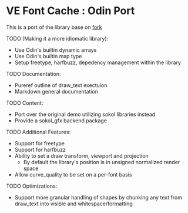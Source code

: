 # VE Font Cache : Odin Port

This is a port of the library base on [fork](https://github.com/hypernewbie/VEFontCache)

TODO (Making it a more idiomatic library):

* Use Odin's builtin dynamic arrays
* Use Odin's builtin map type
* Setup freetype, harfbuzz, depedency management within the library

TODO Documentation:

* Pureref outline of draw_text exectuion
* Markdown general documentation

TODO Content:

* Port over the original demo utilizing sokol libraries instead
* Provide a sokol_gfx backend package

TODO Additional Features:

* Support for freetype
* Support for harfbuzz
* Ability to set a draw transform, viewport and projection
  * By default the library's position is in unsigned normalized render space
* Allow curve_quality to be set on a per-font basis

TODO Optimizations:

* Support more granular handling of shapes by chunking any text from draw_text into visible and whitespace/formatting
